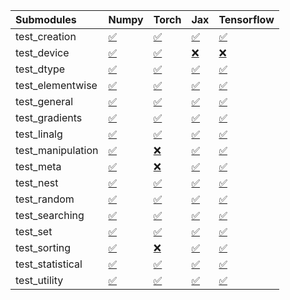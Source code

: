 | Submodules        | Numpy                                                                                                                           | Torch                                                                                                                           | Jax                                                                                                                             | Tensorflow                                                                                                                      |
|:------------------|:--------------------------------------------------------------------------------------------------------------------------------|:--------------------------------------------------------------------------------------------------------------------------------|:--------------------------------------------------------------------------------------------------------------------------------|:--------------------------------------------------------------------------------------------------------------------------------|
| test_creation     | <a href="https://github.com/unifyai/ivy/runs/7878383320?check_suite_focus=true" rel="noopener noreferrer" target="_blank">✅</a> | <a href="https://github.com/unifyai/ivy/runs/7878385760?check_suite_focus=true" rel="noopener noreferrer" target="_blank">✅</a> | <a href="https://github.com/unifyai/ivy/runs/7878387964?check_suite_focus=true" rel="noopener noreferrer" target="_blank">✅</a> | <a href="https://github.com/unifyai/ivy/runs/7878389959?check_suite_focus=true" rel="noopener noreferrer" target="_blank">✅</a> |
| test_device       | <a href="https://github.com/unifyai/ivy/runs/7878383448?check_suite_focus=true" rel="noopener noreferrer" target="_blank">✅</a> | <a href="https://github.com/unifyai/ivy/runs/7878385905?check_suite_focus=true" rel="noopener noreferrer" target="_blank">✅</a> | <a href="https://github.com/unifyai/ivy/runs/7878388122?check_suite_focus=true" rel="noopener noreferrer" target="_blank">❌</a> | <a href="https://github.com/unifyai/ivy/runs/7878390055?check_suite_focus=true" rel="noopener noreferrer" target="_blank">❌</a> |
| test_dtype        | <a href="https://github.com/unifyai/ivy/runs/7878383559?check_suite_focus=true" rel="noopener noreferrer" target="_blank">✅</a> | <a href="https://github.com/unifyai/ivy/runs/7878386044?check_suite_focus=true" rel="noopener noreferrer" target="_blank">✅</a> | <a href="https://github.com/unifyai/ivy/runs/7878388241?check_suite_focus=true" rel="noopener noreferrer" target="_blank">✅</a> | <a href="https://github.com/unifyai/ivy/runs/7878390187?check_suite_focus=true" rel="noopener noreferrer" target="_blank">✅</a> |
| test_elementwise  | <a href="https://github.com/unifyai/ivy/runs/7878383755?check_suite_focus=true" rel="noopener noreferrer" target="_blank">✅</a> | <a href="https://github.com/unifyai/ivy/runs/7878386229?check_suite_focus=true" rel="noopener noreferrer" target="_blank">✅</a> | <a href="https://github.com/unifyai/ivy/runs/7878388410?check_suite_focus=true" rel="noopener noreferrer" target="_blank">✅</a> | <a href="https://github.com/unifyai/ivy/runs/7878390294?check_suite_focus=true" rel="noopener noreferrer" target="_blank">✅</a> |
| test_general      | <a href="https://github.com/unifyai/ivy/runs/7878383918?check_suite_focus=true" rel="noopener noreferrer" target="_blank">✅</a> | <a href="https://github.com/unifyai/ivy/runs/7878386428?check_suite_focus=true" rel="noopener noreferrer" target="_blank">✅</a> | <a href="https://github.com/unifyai/ivy/runs/7878388539?check_suite_focus=true" rel="noopener noreferrer" target="_blank">✅</a> | <a href="https://github.com/unifyai/ivy/runs/7878390428?check_suite_focus=true" rel="noopener noreferrer" target="_blank">✅</a> |
| test_gradients    | <a href="https://github.com/unifyai/ivy/runs/7878384084?check_suite_focus=true" rel="noopener noreferrer" target="_blank">✅</a> | <a href="https://github.com/unifyai/ivy/runs/7878386592?check_suite_focus=true" rel="noopener noreferrer" target="_blank">✅</a> | <a href="https://github.com/unifyai/ivy/runs/7878388672?check_suite_focus=true" rel="noopener noreferrer" target="_blank">✅</a> | <a href="https://github.com/unifyai/ivy/runs/7878390538?check_suite_focus=true" rel="noopener noreferrer" target="_blank">✅</a> |
| test_linalg       | <a href="https://github.com/unifyai/ivy/runs/7878384338?check_suite_focus=true" rel="noopener noreferrer" target="_blank">✅</a> | <a href="https://github.com/unifyai/ivy/runs/7878386697?check_suite_focus=true" rel="noopener noreferrer" target="_blank">✅</a> | <a href="https://github.com/unifyai/ivy/runs/7878388883?check_suite_focus=true" rel="noopener noreferrer" target="_blank">✅</a> | <a href="https://github.com/unifyai/ivy/runs/7878390647?check_suite_focus=true" rel="noopener noreferrer" target="_blank">✅</a> |
| test_manipulation | <a href="https://github.com/unifyai/ivy/runs/7878384502?check_suite_focus=true" rel="noopener noreferrer" target="_blank">✅</a> | <a href="https://github.com/unifyai/ivy/runs/7878386843?check_suite_focus=true" rel="noopener noreferrer" target="_blank">❌</a> | <a href="https://github.com/unifyai/ivy/runs/7878388981?check_suite_focus=true" rel="noopener noreferrer" target="_blank">✅</a> | <a href="https://github.com/unifyai/ivy/runs/7878390777?check_suite_focus=true" rel="noopener noreferrer" target="_blank">✅</a> |
| test_meta         | <a href="https://github.com/unifyai/ivy/runs/7878384672?check_suite_focus=true" rel="noopener noreferrer" target="_blank">✅</a> | <a href="https://github.com/unifyai/ivy/runs/7878386976?check_suite_focus=true" rel="noopener noreferrer" target="_blank">❌</a> | <a href="https://github.com/unifyai/ivy/runs/7878389089?check_suite_focus=true" rel="noopener noreferrer" target="_blank">✅</a> | <a href="https://github.com/unifyai/ivy/runs/7878390963?check_suite_focus=true" rel="noopener noreferrer" target="_blank">✅</a> |
| test_nest         | <a href="https://github.com/unifyai/ivy/runs/7878384789?check_suite_focus=true" rel="noopener noreferrer" target="_blank">✅</a> | <a href="https://github.com/unifyai/ivy/runs/7878387096?check_suite_focus=true" rel="noopener noreferrer" target="_blank">✅</a> | <a href="https://github.com/unifyai/ivy/runs/7878389196?check_suite_focus=true" rel="noopener noreferrer" target="_blank">✅</a> | <a href="https://github.com/unifyai/ivy/runs/7878391121?check_suite_focus=true" rel="noopener noreferrer" target="_blank">✅</a> |
| test_random       | <a href="https://github.com/unifyai/ivy/runs/7878384913?check_suite_focus=true" rel="noopener noreferrer" target="_blank">✅</a> | <a href="https://github.com/unifyai/ivy/runs/7878387241?check_suite_focus=true" rel="noopener noreferrer" target="_blank">✅</a> | <a href="https://github.com/unifyai/ivy/runs/7878389296?check_suite_focus=true" rel="noopener noreferrer" target="_blank">✅</a> | <a href="https://github.com/unifyai/ivy/runs/7878391254?check_suite_focus=true" rel="noopener noreferrer" target="_blank">✅</a> |
| test_searching    | <a href="https://github.com/unifyai/ivy/runs/7878385020?check_suite_focus=true" rel="noopener noreferrer" target="_blank">✅</a> | <a href="https://github.com/unifyai/ivy/runs/7878387352?check_suite_focus=true" rel="noopener noreferrer" target="_blank">✅</a> | <a href="https://github.com/unifyai/ivy/runs/7878389410?check_suite_focus=true" rel="noopener noreferrer" target="_blank">✅</a> | <a href="https://github.com/unifyai/ivy/runs/7878391371?check_suite_focus=true" rel="noopener noreferrer" target="_blank">✅</a> |
| test_set          | <a href="https://github.com/unifyai/ivy/runs/7878385170?check_suite_focus=true" rel="noopener noreferrer" target="_blank">✅</a> | <a href="https://github.com/unifyai/ivy/runs/7878387483?check_suite_focus=true" rel="noopener noreferrer" target="_blank">✅</a> | <a href="https://github.com/unifyai/ivy/runs/7878389498?check_suite_focus=true" rel="noopener noreferrer" target="_blank">✅</a> | <a href="https://github.com/unifyai/ivy/runs/7878391504?check_suite_focus=true" rel="noopener noreferrer" target="_blank">✅</a> |
| test_sorting      | <a href="https://github.com/unifyai/ivy/runs/7878385301?check_suite_focus=true" rel="noopener noreferrer" target="_blank">✅</a> | <a href="https://github.com/unifyai/ivy/runs/7878387616?check_suite_focus=true" rel="noopener noreferrer" target="_blank">❌</a> | <a href="https://github.com/unifyai/ivy/runs/7878389613?check_suite_focus=true" rel="noopener noreferrer" target="_blank">✅</a> | <a href="https://github.com/unifyai/ivy/runs/7878391657?check_suite_focus=true" rel="noopener noreferrer" target="_blank">✅</a> |
| test_statistical  | <a href="https://github.com/unifyai/ivy/runs/7878385433?check_suite_focus=true" rel="noopener noreferrer" target="_blank">✅</a> | <a href="https://github.com/unifyai/ivy/runs/7878387731?check_suite_focus=true" rel="noopener noreferrer" target="_blank">✅</a> | <a href="https://github.com/unifyai/ivy/runs/7878389722?check_suite_focus=true" rel="noopener noreferrer" target="_blank">✅</a> | <a href="https://github.com/unifyai/ivy/runs/7878391759?check_suite_focus=true" rel="noopener noreferrer" target="_blank">✅</a> |
| test_utility      | <a href="https://github.com/unifyai/ivy/runs/7878385593?check_suite_focus=true" rel="noopener noreferrer" target="_blank">✅</a> | <a href="https://github.com/unifyai/ivy/runs/7878387850?check_suite_focus=true" rel="noopener noreferrer" target="_blank">✅</a> | <a href="https://github.com/unifyai/ivy/runs/7878389820?check_suite_focus=true" rel="noopener noreferrer" target="_blank">✅</a> | <a href="https://github.com/unifyai/ivy/runs/7878391887?check_suite_focus=true" rel="noopener noreferrer" target="_blank">✅</a> |